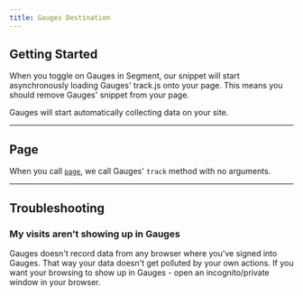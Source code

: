 ```yaml
---
title: Gauges Destination
---
```


## Getting Started

When you toggle on Gauges in Segment, our snippet will start asynchronously loading Gauges' track.js onto your page. This means you should remove Gauges' snippet from your page.

Gauges will start automatically collecting data on your site.

- - -


## Page

When you call [`page`](/docs/spec/page/), we call Gauges' `track` method with no arguments.

- - -


## Troubleshooting


### My visits aren't showing up in Gauges

Gauges doesn't record data from any browser where you've signed into Gauges. That way your data doesn't get polluted by your own actions. If you want your browsing to show up in Gauges - open an incognito/private window in your browser.
